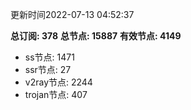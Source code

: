 更新时间2022-07-13 04:52:37

**总订阅: 378**
**总节点: 15887**
**有效节点: 4149**
- ss节点: 1471
- ssr节点: 27
- v2ray节点: 2244
- trojan节点: 407
